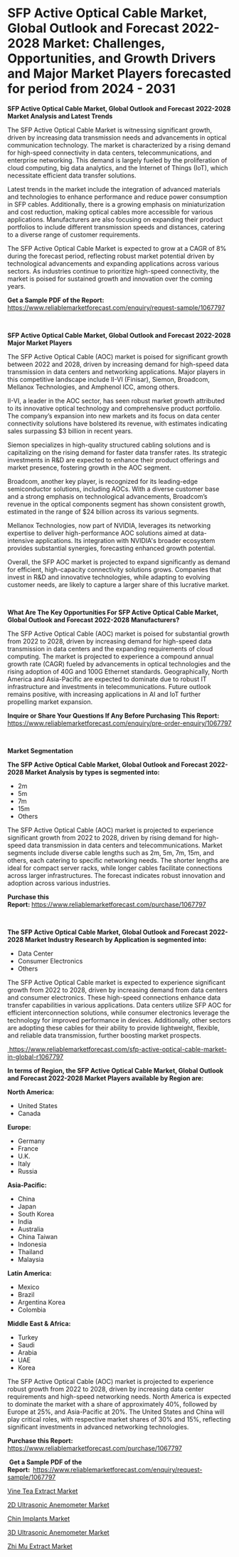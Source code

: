 <p><h1>SFP Active Optical Cable Market, Global Outlook and Forecast 2022-2028 Market: Challenges, Opportunities, and Growth Drivers and Major Market Players forecasted for period from 2024 - 2031</h1></p><p><strong>SFP Active Optical Cable Market, Global Outlook and Forecast 2022-2028 Market Analysis and Latest Trends</strong></p>
<p><p>The SFP Active Optical Cable Market is witnessing significant growth, driven by increasing data transmission needs and advancements in optical communication technology. The market is characterized by a rising demand for high-speed connectivity in data centers, telecommunications, and enterprise networking. This demand is largely fueled by the proliferation of cloud computing, big data analytics, and the Internet of Things (IoT), which necessitate efficient data transfer solutions.</p><p>Latest trends in the market include the integration of advanced materials and technologies to enhance performance and reduce power consumption in SFP cables. Additionally, there is a growing emphasis on miniaturization and cost reduction, making optical cables more accessible for various applications. Manufacturers are also focusing on expanding their product portfolios to include different transmission speeds and distances, catering to a diverse range of customer requirements.</p><p>The SFP Active Optical Cable Market is expected to grow at a CAGR of 8% during the forecast period, reflecting robust market potential driven by technological advancements and expanding applications across various sectors. As industries continue to prioritize high-speed connectivity, the market is poised for sustained growth and innovation over the coming years.</p></p>
<p><strong>Get a Sample PDF of the Report:&nbsp;</strong> <a href="https://www.reliablemarketforecast.com/enquiry/request-sample/1067797">https://www.reliablemarketforecast.com/enquiry/request-sample/1067797</a></p>
<p>&nbsp;</p>
<p><strong>SFP Active Optical Cable Market, Global Outlook and Forecast 2022-2028 Major Market Players</strong></p>
<p><p>The SFP Active Optical Cable (AOC) market is poised for significant growth between 2022 and 2028, driven by increasing demand for high-speed data transmission in data centers and networking applications. Major players in this competitive landscape include II-VI (Finisar), Siemon, Broadcom, Mellanox Technologies, and Amphenol ICC, among others.</p><p>II-VI, a leader in the AOC sector, has seen robust market growth attributed to its innovative optical technology and comprehensive product portfolio. The company’s expansion into new markets and its focus on data center connectivity solutions have bolstered its revenue, with estimates indicating sales surpassing $3 billion in recent years.</p><p>Siemon specializes in high-quality structured cabling solutions and is capitalizing on the rising demand for faster data transfer rates. Its strategic investments in R&D are expected to enhance their product offerings and market presence, fostering growth in the AOC segment.</p><p>Broadcom, another key player, is recognized for its leading-edge semiconductor solutions, including AOCs. With a diverse customer base and a strong emphasis on technological advancements, Broadcom’s revenue in the optical components segment has shown consistent growth, estimated in the range of $24 billion across its various segments.</p><p>Mellanox Technologies, now part of NVIDIA, leverages its networking expertise to deliver high-performance AOC solutions aimed at data-intensive applications. Its integration with NVIDIA's broader ecosystem provides substantial synergies, forecasting enhanced growth potential.</p><p>Overall, the SFP AOC market is projected to expand significantly as demand for efficient, high-capacity connectivity solutions grows. Companies that invest in R&D and innovative technologies, while adapting to evolving customer needs, are likely to capture a larger share of this lucrative market.</p></p>
<p>&nbsp;</p>
<p><strong>What Are The Key Opportunities For SFP Active Optical Cable Market, Global Outlook and Forecast 2022-2028 Manufacturers?</strong></p>
<p><p>The SFP Active Optical Cable (AOC) market is poised for substantial growth from 2022 to 2028, driven by increasing demand for high-speed data transmission in data centers and the expanding requirements of cloud computing. The market is projected to experience a compound annual growth rate (CAGR) fueled by advancements in optical technologies and the rising adoption of 40G and 100G Ethernet standards. Geographically, North America and Asia-Pacific are expected to dominate due to robust IT infrastructure and investments in telecommunications. Future outlook remains positive, with increasing applications in AI and IoT further propelling market expansion.</p></p>
<p><strong>Inquire or Share Your Questions If Any Before Purchasing This Report:</strong> <a href="https://www.reliablemarketforecast.com/enquiry/pre-order-enquiry/1067797">https://www.reliablemarketforecast.com/enquiry/pre-order-enquiry/1067797</a></p>
<p>&nbsp;</p>
<p><strong>Market Segmentation</strong></p>
<p><strong>The SFP Active Optical Cable Market, Global Outlook and Forecast 2022-2028 Market Analysis by types is segmented into:</strong></p>
<p><ul><li>2m</li><li>5m</li><li>7m</li><li>15m</li><li>Others</li></ul></p>
<p><p>The SFP Active Optical Cable (AOC) market is projected to experience significant growth from 2022 to 2028, driven by rising demand for high-speed data transmission in data centers and telecommunications. Market segments include diverse cable lengths such as 2m, 5m, 7m, 15m, and others, each catering to specific networking needs. The shorter lengths are ideal for compact server racks, while longer cables facilitate connections across larger infrastructures. The forecast indicates robust innovation and adoption across various industries.</p></p>
<p><strong>Purchase this Report:&nbsp;</strong><a href="https://www.reliablemarketforecast.com/purchase/1067797">https://www.reliablemarketforecast.com/purchase/1067797</a></p>
<p>&nbsp;</p>
<p><strong>The SFP Active Optical Cable Market, Global Outlook and Forecast 2022-2028 Market Industry Research by Application is segmented into:</strong></p>
<p><ul><li>Data Center</li><li>Consumer Electronics</li><li>Others</li></ul></p>
<p><p>The SFP Active Optical Cable market is expected to experience significant growth from 2022 to 2028, driven by increasing demand from data centers and consumer electronics. These high-speed connections enhance data transfer capabilities in various applications. Data centers utilize SFP AOC for efficient interconnection solutions, while consumer electronics leverage the technology for improved performance in devices. Additionally, other sectors are adopting these cables for their ability to provide lightweight, flexible, and reliable data transmission, further boosting market prospects.</p></p>
<p><a href="https://www.reliablemarketforecast.com/sfp-active-optical-cable-market-in-global-r1067797">&nbsp;https://www.reliablemarketforecast.com/sfp-active-optical-cable-market-in-global-r1067797</a></p>
<p><strong>In terms of Region, the SFP Active Optical Cable Market, Global Outlook and Forecast 2022-2028 Market Players available by Region are:</strong></p>
<p>
    <p> <strong> North America: </strong>
        <ul>
            <li>United States</li>
            <li>Canada</li>
        </ul>
        </p> 
    <p> <strong> Europe: </strong>
        <ul>
            <li>Germany</li>
            <li>France</li>
            <li>U.K.</li>
            <li>Italy</li>
            <li>Russia</li>
        </ul>
        </p> 
    <p> <strong> Asia-Pacific: </strong>
        <ul>
            <li>China</li>
            <li>Japan</li>
            <li>South Korea</li>
            <li>India</li>
            <li>Australia</li>
            <li>China Taiwan</li>
            <li>Indonesia</li>
            <li>Thailand</li>
            <li>Malaysia</li>
        </ul>
        </p> 
    <p> <strong> Latin America: </strong>
        <ul>
            <li>Mexico</li>
            <li>Brazil</li>
            <li>Argentina Korea</li>
            <li>Colombia</li>
        </ul>
        </p> 
    <p> <strong> Middle East & Africa: </strong>
        <ul>
            <li>Turkey</li>
            <li>Saudi</li>
            <li>Arabia</li>
            <li>UAE</li>
            <li>Korea</li>
        </ul>
    </p>
    </p>
<p><p>The SFP Active Optical Cable (AOC) market is projected to experience robust growth from 2022 to 2028, driven by increasing data center requirements and high-speed networking needs. North America is expected to dominate the market with a share of approximately 40%, followed by Europe at 25%, and Asia-Pacific at 20%. The United States and China will play critical roles, with respective market shares of 30% and 15%, reflecting significant investments in advanced networking technologies.</p></p>
<p><strong>Purchase this Report: </strong><a href="https://www.reliablemarketforecast.com/purchase/1067797">https://www.reliablemarketforecast.com/purchase/1067797</a></p>
<p>&nbsp;<strong>Get a Sample PDF of the Report:&nbsp;&nbsp;</strong><a href="https://www.reliablemarketforecast.com/enquiry/request-sample/1067797">https://www.reliablemarketforecast.com/enquiry/request-sample/1067797</a></p>
<p><strong></strong></p>
<p><p><a href="https://issuu.com/reportprime-2/docs/vine-tea-extract-market-size-2030.p_67ee85a1ab3dc1">Vine Tea Extract Market</a></p><p><a href="https://medium.com/@caigithemay20/the-2d-ultrasonic-anemometer-industry-analysis-report-offers-a-comprehensive-and-current-0623f2eecc4e">2D Ultrasonic Anemometer Market</a></p><p><a href="https://www.linkedin.com/pulse/how-chin-implants-market-evolved-key-trends-regional-dynamics-qlx7e?trackingId=fR393ZoOR76vpS1IhGyJmA%3D%3D">Chin Implants Market</a></p><p><a href="https://medium.com/@fmetapro/the-comprehensive-3d-ultrasonic-anemometer-market-research-report-is-essential-for-understanding-07fa8a35d235">3D Ultrasonic Anemometer Market</a></p><p><a href="https://issuu.com/reportprime-2/docs/zhi-mu-extract-market-size-2030.ppt_dea0d1ad0d166b">Zhi Mu Extract Market</a></p></p>